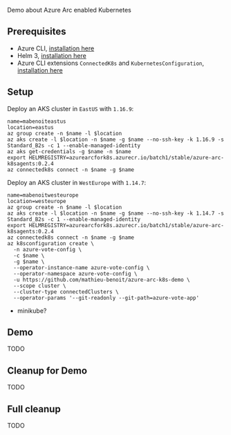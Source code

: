 Demo about Azure Arc enabled Kubernetes

## Prerequisites

- Azure CLI, [installation here](https://docs.microsoft.com/cli/azure/install-azure-cli)
- Helm 3, [installation here](https://helm.sh/docs/intro/install/)
- Azure CLI extensions `ConnectedK8s` and `KubernetesConfiguration`, [installation here](https://docs.microsoft.com/azure/azure-arc/kubernetes/connect-cluster#install-azure-cli-extensions)

## Setup

Deploy an AKS cluster in `EastUS` with `1.16.9`:
```
name=mabenoiteastus
location=eastus
az group create -n $name -l $location
az aks create -l $location -n $name -g $name --no-ssh-key -k 1.16.9 -s Standard_B2s -c 1 --enable-managed-identity
az aks get-credentials -g $name -n $name
export HELMREGISTRY=azurearcfork8s.azurecr.io/batch1/stable/azure-arc-k8sagents:0.2.4
az connectedk8s connect -n $name -g $name
```

Deploy an AKS cluster in `WestEurope` with `1.14.7`:
```
name=mabenoitwesteurope
location=westeurope
az group create -n $name -l $location
az aks create -l $location -n $name -g $name --no-ssh-key -k 1.14.7 -s Standard_B2s -c 1 --enable-managed-identity
export HELMREGISTRY=azurearcfork8s.azurecr.io/batch1/stable/azure-arc-k8sagents:0.2.4
az connectedk8s connect -n $name -g $name
az k8sconfiguration create \
  -n azure-vote-config \
  -c $name \
  -g $name \
  --operator-instance-name azure-vote-config \
  --operator-namespace azure-vote-config \
  -u https://github.com/mathieu-benoit/azure-arc-k8s-demo \
  --scope cluster \
  --cluster-type connectedClusters \
  --operator-params '--git-readonly --git-path=azure-vote-app'
```

+ minikube?

## Demo

TODO

## Cleanup for Demo

TODO

## Full cleanup

TODO

